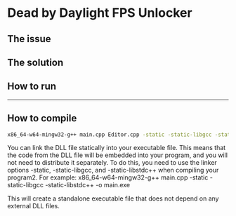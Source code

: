 # Dead by Daylight FPS Unlocker
## The issue
## The solution
## How to run
______________________________
## How to compile
```bash
x86_64-w64-mingw32-g++ main.cpp Editor.cpp -static -static-libgcc -static-libstdc++ -o dbd.exe
```

You can link the DLL file statically into your executable file. This means that the code from the DLL file will be embedded into your program, and you will not need to distribute it separately. To do this, you need to use the linker options -static, -static-libgcc, and -static-libstdc++ when compiling your program2. For example:
x86_64-w64-mingw32-g++ main.cpp -static -static-libgcc -static-libstdc++ -o main.exe

This will create a standalone executable file that does not depend on any external DLL files.